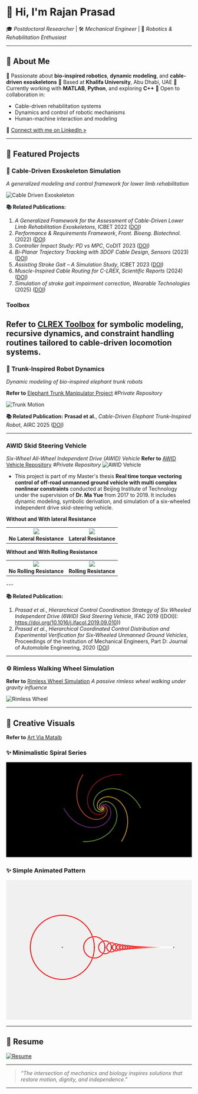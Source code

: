 # 👋 Hi, I'm **Rajan Prasad**

🎓 *Postdoctoral Researcher* | 🛠️ *Mechanical Engineer* | 🤖 *Robotics & Rehabilitation Enthusiast*

---

## 🧭 About Me

🔬 Passionate about **bio-inspired robotics**, **dynamic modeling**, and **cable-driven exoskeletons**
📍 Based at **Khalifa University**, Abu Dhabi, UAE
💬 Currently working with **MATLAB**, **Python**, and exploring **C++**
🤝 Open to collaboration in:

* Cable-driven rehabilitation systems
* Dynamics and control of robotic mechanisms
* Human-machine interaction and modeling

📎 [Connect with me on LinkedIn »](https://www.linkedin.com/in/rajanprasad460/)

---

## 🚀 Featured Projects

### 🦿 Cable-Driven Exoskeleton Simulation

*A generalized modeling and control framework for lower limb rehabilitation*

![Cable Driven Exoskeleton](https://github.com/rajanprasad460/rajanprasad460/blob/main/Exo_Animation-1.gif?raw=true)

**📚 Related Publications:**

1. *A Generalized Framework for the Assessment of Cable-Driven Lower Limb Rehabilitation Exoskeletons*, ICBET 2022 ([DOI](https://doi.org/10.1145/3535694.3535716))
2. *Performance & Requirements Framework*, *Front. Bioeng. Biotechnol.* (2022) ([DOI](https://doi.org/10.3389/fbioe.2022.920462))
3. *Controller Impact Study: PD vs MPC*, CoDIT 2023 ([DOI](https://doi.org/10.1109/CoDIT58514.2023.10284066))
4. *Bi-Planar Trajectory Tracking with 3DOF Cable Design*, *Sensors* (2023) ([DOI](https://doi.org/10.3390/s23031677))
5. *Assisting Stroke Gait – A Simulation Study*, ICBET 2023 ([DOI](https://doi.org/10.1145/3620679.3620691))
6. *Muscle-Inspired Cable Routing for C-LREX*, *Scientific Reports* (2024) ([DOI](https://doi.org/10.1038/s41598-024-55785-0))
7. *Simulation of stroke gait impairment correction*, *Wearable Technologies* (2025) ([DOI](https://doi.org/10.1017/wtc.2025.10013))


### Toolbox
Refer to [CLREX Toolbox](https://github.com/rajanprasad460/C-LREX-Tool) for symbolic modeling, recursive dynamics, and constraint handling routines tailored to cable-driven locomotion systems.
---

### 🧠 Trunk-Inspired Robot Dynamics

*Dynamic modeling of bio-inspired elephant trunk robots*

**Refer to** [Elephant Trunk Manipulator Project](https://github.com/rajanprasad460/Elephant-Trunk.git) 
*#Private Repository*

![Trunk Motion](https://github.com/rajanprasad460/rajanprasad460/blob/main/TurnkMotion.gif?raw=true)

**📚 Related Publication:**
**Prasad et al.**, *Cable-Driven Elephant Trunk-Inspired Robot*, AIRC 2025 ([DOI](https://doi.org/10.1109/AIRC64931.2025.11077512))

---

### AWID Skid Steering Vehicle
*Six-Wheel All-Wheel Independent Drive (AWID) Vehicle*
**Refer to** [AWID Vehicle Repository](https://github.com/rajanprasad460/AWID-Vehicle.git) *#Private Repository*
![AWID Vehicle](https://github.com/rajanprasad460/rajanprasad460/blob/main/six_wheel_animation.gif?raw=true)

* This project is part of my Master's thesis **Real time torque vectoring control of off-road unmanned ground vehicle with multi complex nonlinear constraints** conducted at Beijing Institute of Technology under the supervision of **Dr. Ma Yue** from 2017 to 2019. It includes dynamic modeling, symbolic derivation, and simulation of a six-wheeled independent drive skid-steering vehicle.


**Without and With lateral Resistance**
<table>
  <tr>
    <td align="center">
      <img src="six_wheel_animation.gif" width="500"/><br/>
      <b>No Lateral Resistance</b>
    </td>
    <td align="center">
      <img src="six_wheel_animation-1.gif" width="500"/><br/>
      <b>Lateral Resistance</b>
    </td>
  </tr>
</table>


**Without and With Rolling Resistance**
<table>
  <tr>
    <td align="center">
      <img src="six_wheel_animation-1-2.gif" width="500"/><br/>
      <b>No Rolling Resistance</b>
    </td>
    <td align="center">
      <img src="six_wheel_animation-1-2-3.gif" width="500"/><br/>
      <b>Rolling Resistance</b>
    </td>
  </tr>
</table>
---

**📚 Related Publication:**
1. *Prasad et al.*, *Hierarchical Control Coordination Strategy of Six Wheeled Independent Drive (6WID) Skid Steering Vehicle*, IFAC 2019 ([DOI](: https://doi.org/10.1016/j.ifacol.2019.09.010))
2. *Prasad et al.*, *Hierarchical Coordinated Control Distribution and Experimental Verification for Six-Wheeled Unmanned Ground Vehicles*, Proceedings of the Institution of Mechanical Engineers, Part D: Journal of Automobile Engineering, 2020 ([DOI](https://doi.org/10.1177/0954407020940823))

---
### ⚙️ Rimless Walking Wheel Simulation
**Refer to** [Rimless Wheel Simulation](https://github.com/rajanprasad460/RimLessWheel.git)
*A passive rimless wheel walking under gravity influence*

![Rimless Wheel](https://github.com/rajanprasad460/rajanprasad460/blob/main/rimless_wheel.gif?raw=true)

---

## 🎨 Creative Visuals
**Refer to** [Art Via Matalb](https://github.com/rajanprasad460/Arts-Via-MATLAB.git)

### ✨ Minimalistic Spiral Series

![Spiral Art](https://github.com/rajanprasad460/rajanprasad460/blob/main/spiral-1-2-3-4-5-6-7-8.gif?raw=true)

### ✨ Simple Animated Pattern

![Simple Art](https://github.com/rajanprasad460/rajanprasad460/blob/main/Finalized.gif?raw=true)

---

## 📄 Resume

[![Resume](https://img.shields.io/badge/CV-View-blue?logo=read-the-docs\&style=for-the-badge)](https://github.com/rajanprasad460/rajanprasad460/blob/main/CV_main_File.pdf)

---

> *“The intersection of mechanics and biology inspires solutions that restore motion, dignity, and independence.”*

---

